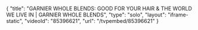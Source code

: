 {
    "title": "GARNIER WHOLE BLENDS: GOOD FOR YOUR HAIR & THE WORLD WE LIVE IN | GARNIER WHOLE BLENDS",
    "type": "solo",
    "layout": "iframe-static",
    "videoId": "85396621",
    "url": "\/tvpembed\/85396621"
}